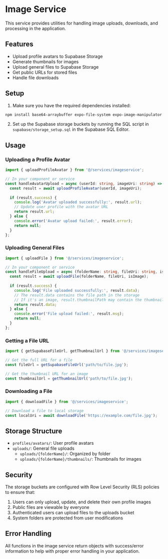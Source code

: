 # Image Service

This service provides utilities for handling image uploads, downloads, and processing in the application.

## Features

- Upload profile avatars to Supabase Storage
- Generate thumbnails for images
- Upload general files to Supabase Storage
- Get public URLs for stored files
- Handle file downloads

## Setup

1. Make sure you have the required dependencies installed:

```bash
npm install base64-arraybuffer expo-file-system expo-image-manipulator
```

2. Set up the Supabase storage buckets by running the SQL script in `supabase/storage_setup.sql` in the Supabase SQL Editor.

## Usage

### Uploading a Profile Avatar

```typescript
import { uploadProfileAvatar } from '@/services/imageservice';

// In your component or service
const handleAvatarUpload = async (userId: string, imageUri: string) => {
  const result = await uploadProfileAvatar(userId, imageUri);
  
  if (result.success) {
    console.log('Avatar uploaded successfully:', result.url);
    // Update user profile with the avatar URL
    return result.url;
  } else {
    console.error('Avatar upload failed:', result.error);
    return null;
  }
};
```

### Uploading General Files

```typescript
import { uploadFile } from '@/services/imageservice';

// In your component or service
const handleFileUpload = async (folderName: string, fileUri: string, isImage: boolean = true) => {
  const result = await uploadFile(folderName, fileUri, isImage);
  
  if (result.success) {
    console.log('File uploaded successfully:', result.data);
    // The result.data contains the file path in the storage
    // If it's an image, result.thumbnailPath may contain the thumbnail path
    return result.data;
  } else {
    console.error('File upload failed:', result.msg);
    return null;
  }
};
```

### Getting a File URL

```typescript
import { getSupabaseFileUrl, getThumbnailUrl } from '@/services/imageservice';

// Get the full URL for a file
const fileUrl = getSupabaseFileUrl('path/to/file.jpg');

// Get the thumbnail URL for an image
const thumbnailUrl = getThumbnailUrl('path/to/file.jpg');
```

### Downloading a File

```typescript
import { downloadFile } from '@/services/imageservice';

// Download a file to local storage
const localUri = await downloadFile('https://example.com/file.jpg');
```

## Storage Structure

- `profiles/avatars/`: User profile avatars
- `uploads/`: General file uploads
  - `uploads/{folderName}/`: Organized by folder
  - `uploads/{folderName}/thumbnails/`: Thumbnails for images

## Security

The storage buckets are configured with Row Level Security (RLS) policies to ensure that:

1. Users can only upload, update, and delete their own profile images
2. Public files are viewable by everyone
3. Authenticated users can upload files to the uploads bucket
4. System folders are protected from user modifications

## Error Handling

All functions in the image service return objects with success/error information to help with proper error handling in your application. 